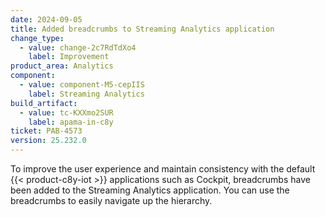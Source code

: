 ```yaml
---
date: 2024-09-05
title: Added breadcrumbs to Streaming Analytics application
change_type:
  - value: change-2c7RdTdXo4
    label: Improvement
product_area: Analytics
component:
  - value: component-M5-cepIIS
    label: Streaming Analytics
build_artifact:
  - value: tc-KXXmo2SUR
    label: apama-in-c8y
ticket: PAB-4573
version: 25.232.0
---
```

To improve the user experience and maintain consistency with the default {{< product-c8y-iot >}} applications such as Cockpit, breadcrumbs have been added to the Streaming Analytics application. You can use the breadcrumbs to easily navigate up the hierarchy.
